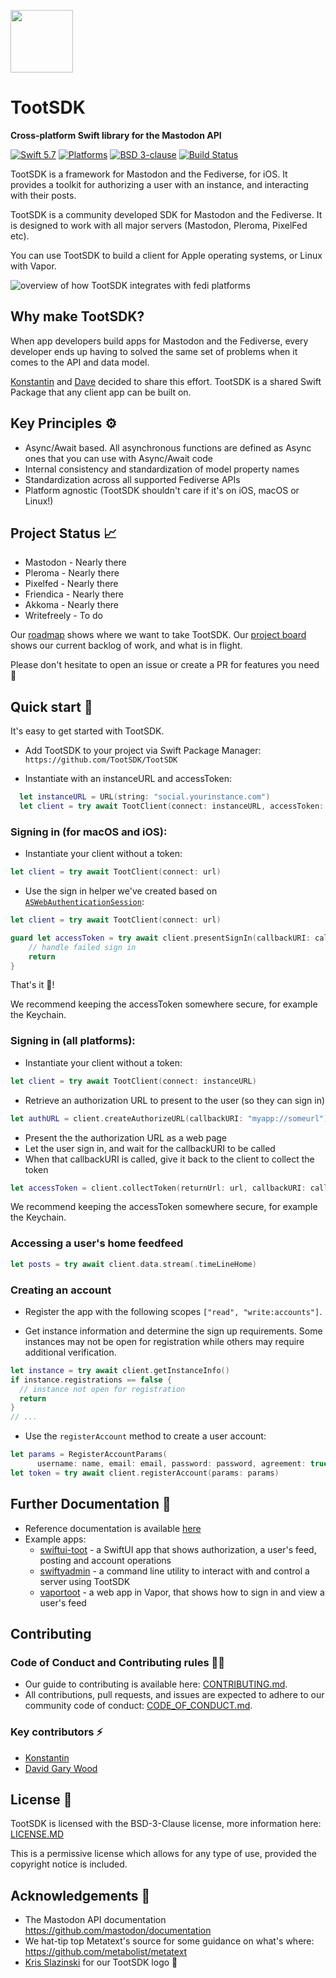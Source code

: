 <p><img src="https://raw.githubusercontent.com/TootSDK/TootSDK/main/media/logo.svg" width="100" /></p>

# TootSDK

<p><strong>Cross-platform Swift library for the Mastodon API</strong></p>

<p>
    <a href="https://developer.apple.com/swift/"><img alt="Swift 5.7" src="https://img.shields.io/badge/swift-5.7-orange.svg?style=flat"></a>
    <a href="https://developer.apple.com/swift/"><img alt="Platforms" src="https://img.shields.io/badge/platform-iOS%20%7C%20macOS%20%7C%20tvOS%20%7C%20watchOS%20%7C%20Linux-blueviolet"></a>
     <a href="https://github.com/TootSDK/TootSDK/blob/main/LICENSE.md"><img alt="BSD 3-clause" src="https://img.shields.io/badge/License-BSD_3--Clause-blue.svg"></a>
    <a href="https://github.com/TootSDK/TootSDK/actions"><img alt="Build Status" src="https://github.com/TootSDK/TootSDK/actions/workflows/build.yml/badge.svg"></a>
</p>

TootSDK is a framework for Mastodon and the Fediverse, for iOS. It provides a toolkit for authorizing a user with an instance, and interacting with their posts.

TootSDK is a community developed SDK for Mastodon and the Fediverse.
It is designed to work with all major servers (Mastodon, Pleroma, PixelFed etc).

You can use TootSDK to build a client for Apple operating systems, or Linux with Vapor.

![overview of how TootSDK integrates with fedi platforms](https://raw.githubusercontent.com/TootSDK/TootSDK/main/media/overview.png)

## Why make TootSDK?

When app developers build apps for Mastodon and the Fediverse, every developer ends up having to solved the same set of problems when it comes to the API and data model.

[Konstantin](https://m.iamkonstantin.eu/konstantin) and [Dave](https://social.davidgarywood.com/@davidgarywood) decided to share this effort.
TootSDK is a shared Swift Package that any client app can be built on.

## Key Principles ⚙️

- Async/Await based. All asynchronous functions are defined as Async ones that you can use with Async/Await code
- Internal consistency and standardization of model property names
- Standardization across all supported Fediverse APIs
- Platform agnostic (TootSDK shouldn't care if it's on iOS, macOS or Linux!)

## Project Status 📈

- Mastodon - Nearly there
- Pleroma - Nearly there
- Pixelfed - Nearly there
- Friendica - Nearly there 
- Akkoma - Nearly there
- Writefreely - To do

Our [roadmap](ROADMAP.md) shows where we want to take TootSDK. Our [project board](https://github.com/orgs/TootSDK/projects/1) shows our current backlog of work, and what is in flight.

Please don't hesitate to open an issue or create a PR for features you need 🙏

## Quick start 🏁

It's easy to get started with TootSDK.

- Add TootSDK to your project via Swift Package Manager: `https://github.com/TootSDK/TootSDK`

- Instantiate with an instanceURL and accessToken:

```swift
  let instanceURL = URL(string: "social.yourinstance.com")
  let client = try await TootClient(connect: instanceURL, accessToken: "USERACCESSTOKEN")
```

### Signing in (for macOS and iOS):

- Instantiate your client without a token:

```swift
let client = try await TootClient(connect: url)
```

- Use the sign in helper we've created based on [`ASWebAuthenticationSession`](https://developer.apple.com/documentation/authenticationservices/aswebauthenticationsession):

```swift
let client = try await TootClient(connect: url)

guard let accessToken = try await client.presentSignIn(callbackURI: callbackURI) else {
    // handle failed sign in
    return
}
```

That's it 🎉!

We recommend keeping the accessToken somewhere secure, for example the Keychain.

### Signing in (all platforms):

- Instantiate your client without a token:

```swift
let client = try await TootClient(connect: instanceURL)
```

- Retrieve an authorization URL to present to the user (so they can sign in)

```swift
let authURL = client.createAuthorizeURL(callbackURI: "myapp://someurl")
```

- Present the the authorization URL as a web page
- Let the user sign in, and wait for the callbackURI to be called
- When that callbackURI is called, give it back to the client to collect the token

```swift
let accessToken = client.collectToken(returnUrl: url, callbackURI: callbackURI)
```

We recommend keeping the accessToken somewhere secure, for example the Keychain.

### Accessing a user's home feedfeed

```swift
let posts = try await client.data.stream(.timeLineHome)
```

### Creating an account

* Register the app with the following scopes `["read", "write:accounts"]`.

* Get instance information and determine the sign up requirements. Some instances may not be open for registration while others may require additional verification.

```swift
let instance = try await client.getInstanceInfo()
if instance.registrations == false {
  // instance not open for registration
  return
}
// ...
```

* Use the `registerAccount` method to create a user account:

```swift
let params = RegisterAccountParams(
      username: name, email: email, password: password, agreement: true, locale: "en")
let token = try await client.registerAccount(params: params)
```

## Further Documentation 📖

- Reference documentation is available [here](https://tootsdk.github.io/TootDocs/?v=2)
- Example apps:
  - [swiftui-toot](Examples/swiftui-toot/) - a SwiftUI app that shows authorization, a user's feed, posting and account operations
  - [swiftyadmin](Examples/swiftyadmin) - a command line utility to interact with and control a server using TootSDK
  - [vaportoot](Examples/vaportoot) - a web app in Vapor, that shows how to sign in and view a user's feed

## Contributing

### Code of Conduct and Contributing rules 🧑‍⚖️

- Our guide to contributing is available here: [CONTRIBUTING.md](CONTRIBUTING.md).
- All contributions, pull requests, and issues are expected to adhere to our community code of conduct: [CODE_OF_CONDUCT.md](CODE_OF_CONDUCT.md).

### Key contributors ⚡️

- [Konstantin](https://m.iamkonstantin.eu/konstantin)
- [David Gary Wood](https://social.davidgarywood.com/@davidgarywood)

## License 📃

TootSDK is licensed with the BSD-3-Clause license, more information here: [LICENSE.MD](LICENSE.md)

This is a permissive license which allows for any type of use, provided the copyright notice is included.

## Acknowledgements 🙏

- The Mastodon API documentation https://github.com/mastodon/documentation
- We hat-tip top Metatext's source for some guidance on what's where: https://github.com/metabolist/metatext
- [Kris Slazinski](https://mastodon.social/@kslazinski) for our TootSDK logo 🤩
